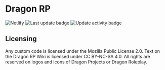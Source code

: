 # Dragon RP
![Netlify](https://img.shields.io/netlify/371397fe-a565-4cca-aea6-75aa6e7ac531?style=for-the-badge)
![Last update badge](https://img.shields.io/github/last-commit/jelle619/dragonrp?label=last%20update&style=for-the-badge) ![Update activity badge](https://img.shields.io/github/commit-activity/m/jelle619/dragonrp?label=Update%20activity&style=for-the-badge)

## Licensing
Any custom code is licensed under the Mozilla Public License 2.0. Text on the Dragon RP Wiki is licensed under CC BY-NC-SA 4.0. All rights are reserved on logos and icons of Dragon Projects or Dragon Roleplay.
